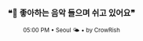 <div align="center">

<br>

<h3>❝🎵 좋아하는 음악 들으며 쉬고 있어요❞</h3>

<sub>05:00 PM • Seoul 🌤️ • by CrowRish</sub>

<br>

</div>